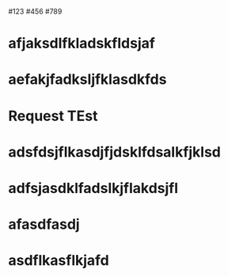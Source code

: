 #123
#456
#789
# afjaksdlfkladskfldsjaf
# aefakjfadksljfklasdkfds
# Request TEst
# adsfdsjflkasdjfjdsklfdsalkfjklsd
# adfsjasdklfadslkjflakdsjfl
# afasdfasdj
# asdflkasflkjafd
